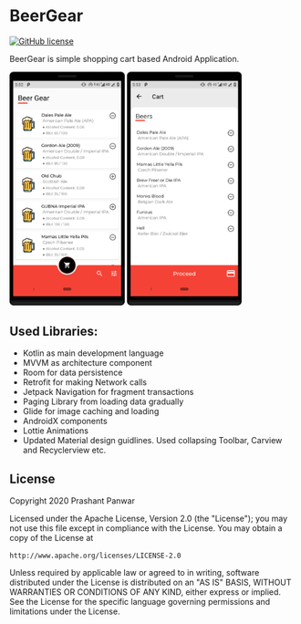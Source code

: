 # BeerGear

[![GitHub license](https://img.shields.io/crates/l/rustc-serialize.svg)](https://github.com/prshntpnwr/XYZ-Reader/blob/master/LICENSE.txt)

BeerGear is simple shopping cart based Android Application.

<img width="40%" src="/art/main_list.png" /> <img width="40%" src="/art/detail_cart.png" />

## Used Libraries:
- Kotlin as main development language
- MVVM as architecture component
- Room for data persistence
- Retrofit for making Network calls
- Jetpack Navigation for fragment transactions
- Paging Library from loading data gradually
- Glide for image caching and loading
- AndroidX components
- Lottie Animations
- Updated Material design guidlines. Used collapsing Toolbar, Carview and Recyclerview etc.

## License

Copyright 2020 Prashant Panwar

Licensed under the Apache License, Version 2.0 (the "License");
you may not use this file except in compliance with the License.
You may obtain a copy of the License at

    http://www.apache.org/licenses/LICENSE-2.0

Unless required by applicable law or agreed to in writing, software
distributed under the License is distributed on an "AS IS" BASIS,
WITHOUT WARRANTIES OR CONDITIONS OF ANY KIND, either express or implied.
See the License for the specific language governing permissions and
limitations under the License.
